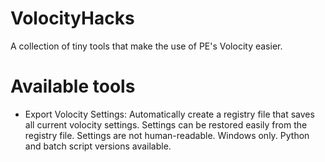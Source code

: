 # VolocityHacks
A collection of tiny tools that make the use of PE's Volocity easier.


# Available tools

- Export Volocity Settings: 
  Automatically create a registry file that saves all current volocity settings.
  Settings can be restored easily from the registry file.
  Settings are not human-readable.
  Windows only. Python and batch script versions available.
